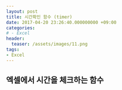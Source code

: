 ```yaml
---
layout: post
title: 시간확인 함수 (timer)
date: 2017-04-20 23:26:40.000000000 +09:00
categories:
# - Excel
header:
  teaser: /assets/images/11.png
tags:
- Excel
---
```

## 엑셀에서 시간을 체크하는 함수
<p><script src="https://gist.github.com/nck2/643a3a0ae74c1ba948573a98332a8536.js"></script></p>
